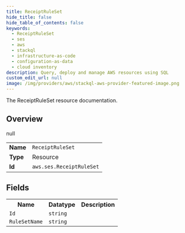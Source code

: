 ```yaml
---
title: ReceiptRuleSet
hide_title: false
hide_table_of_contents: false
keywords:
  - ReceiptRuleSet
  - ses
  - aws
  - stackql
  - infrastructure-as-code
  - configuration-as-data
  - cloud inventory
description: Query, deploy and manage AWS resources using SQL
custom_edit_url: null
image: /img/providers/aws/stackql-aws-provider-featured-image.png
---
```

The ReceiptRuleSet resource documentation.

## Overview
<table><tbody>
<tr><td><b>Name</b></td><td><code>ReceiptRuleSet</code></td></tr>
<tr><td><b>Type</b></td><td>Resource</td></tr>
null
<tr><td><b>Id</b></td><td><code>aws.ses.ReceiptRuleSet</code></td></tr>
</tbody></table>

## Fields
<table><tbody>
<tr><th>Name</th><th>Datatype</th><th>Description</th></tr>
<tr><td><code>Id</code></td><td><code>string</code></td><td></td></tr><tr><td><code>RuleSetName</code></td><td><code>string</code></td><td></td></tr>
</tbody></table>